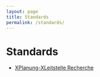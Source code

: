 ```yaml
---
layout: page
title: Standards
permalink: /standards/
---
```


# Standards

- [XPlanung-XLeitstelle Recherche](/standards/2025-09-21_XPlanung-XLeitstelle-Waermeplanung_Recherche)